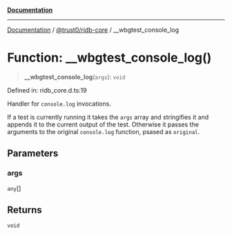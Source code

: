 [**Documentation**](../../../README.md)

***

[Documentation](../../../packages.md) / [@trust0/ridb-core](../README.md) / \_\_wbgtest\_console\_log

# Function: \_\_wbgtest\_console\_log()

> **\_\_wbgtest\_console\_log**(`args`): `void`

Defined in: ridb\_core.d.ts:19

Handler for `console.log` invocations.

If a test is currently running it takes the `args` array and stringifies
it and appends it to the current output of the test. Otherwise it passes
the arguments to the original `console.log` function, psased as
`original`.

## Parameters

### args

`any`[]

## Returns

`void`
